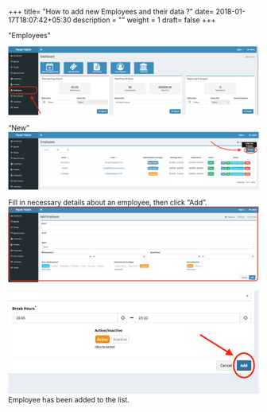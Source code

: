 +++
title= "How to add new Employees and their data ?"
date= 2018-01-17T18:07:42+05:30
description = ""
weight = 1
draft= false
+++


"Employees" 

![How to add a new employees and their data?](/images/add_employee/add_employee_2.png)

“New”
![How to add a new employees and their data?](/images/add_employee/add_Employee_3.png)

Fill in necessary details about an employee, then click “Add”.
![How to add a new employees and their data?](/images/add_employee/add_employee_4.png)
          
![How to add a new employees and their data?](/images/add_employee/add_employee_5.png)
Employee has been added to the list.
